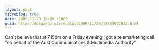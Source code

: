 ```yaml
---
layout: post
microblog: true
date: 2009-11-20 10:00 +1000
guid: http://desparoz.micro.blog/2009/11/20/t5883992012.html
---
```

Can't believe that at 7.15pm on a Friday evening I got a telemarketing call "on behalf of the Aust Communications &amp; Multimedia Authority"

